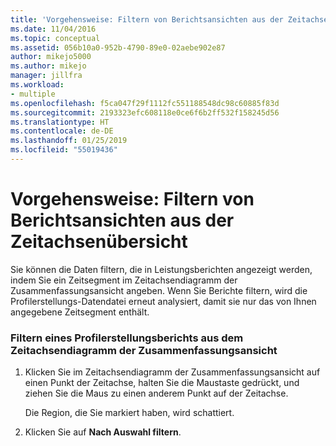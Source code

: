 ```yaml
---
title: 'Vorgehensweise: Filtern von Berichtsansichten aus der Zeitachsenübersicht | Microsoft-Dokumentation'
ms.date: 11/04/2016
ms.topic: conceptual
ms.assetid: 056b10a0-952b-4790-89e0-02aebe902e87
author: mikejo5000
ms.author: mikejo
manager: jillfra
ms.workload:
- multiple
ms.openlocfilehash: f5ca047f29f1112fc551188548dc98c60885f83d
ms.sourcegitcommit: 2193323efc608118e0ce6f6b2ff532f158245d56
ms.translationtype: HT
ms.contentlocale: de-DE
ms.lasthandoff: 01/25/2019
ms.locfileid: "55019436"
---
```

# <a name="how-to-filter-report-views-from-the-summary-timeline"></a>Vorgehensweise: Filtern von Berichtsansichten aus der Zeitachsenübersicht
Sie können die Daten filtern, die in Leistungsberichten angezeigt werden, indem Sie ein Zeitsegment im Zeitachsendiagramm der Zusammenfassungsansicht angeben. Wenn Sie Berichte filtern, wird die Profilerstellungs-Datendatei erneut analysiert, damit sie nur das von Ihnen angegebene Zeitsegment enthält.  
  
### <a name="to-filter-a-profiling-report-from-the-summary-timeline-graph"></a>Filtern eines Profilerstellungsberichts aus dem Zeitachsendiagramm der Zusammenfassungsansicht  
  
1.  Klicken Sie im Zeitachsendiagramm der Zusammenfassungsansicht auf einen Punkt der Zeitachse, halten Sie die Maustaste gedrückt, und ziehen Sie die Maus zu einen anderem Punkt auf der Zeitachse.  
  
     Die Region, die Sie markiert haben, wird schattiert.  
  
2.  Klicken Sie auf **Nach Auswahl filtern**.